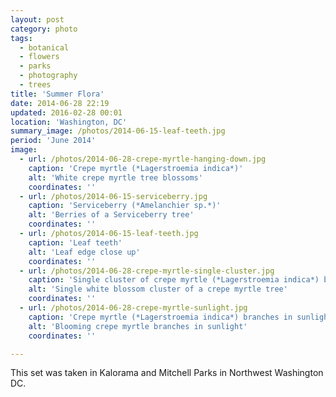 ```yaml
---
layout: post
category: photo
tags:
  - botanical
  - flowers
  - parks
  - photography
  - trees
title: 'Summer Flora'
date: 2014-06-28 22:19
updated: 2016-02-28 00:01
location: 'Washington, DC'
summary_image: /photos/2014-06-15-leaf-teeth.jpg
period: 'June 2014'
image:
  - url: /photos/2014-06-28-crepe-myrtle-hanging-down.jpg
    caption: 'Crepe myrtle (*Lagerstroemia indica*)'
    alt: 'White crepe myrtle tree blossoms'
    coordinates: ''  
  - url: /photos/2014-06-15-serviceberry.jpg
    caption: 'Serviceberry (*Amelanchier sp.*)'
    alt: 'Berries of a Serviceberry tree'
    coordinates: ''
  - url: /photos/2014-06-15-leaf-teeth.jpg
    caption: 'Leaf teeth'
    alt: 'Leaf edge close up'
    coordinates: ''
  - url: /photos/2014-06-28-crepe-myrtle-single-cluster.jpg
    caption: 'Single cluster of crepe myrtle (*Lagerstroemia indica*) blossoms'
    alt: 'Single white blossom cluster of a crepe myrtle tree'
    coordinates: ''
  - url: /photos/2014-06-28-crepe-myrtle-sunlight.jpg
    caption: 'Crepe myrtle (*Lagerstroemia indica*) branches in sunlight'
    alt: 'Blooming crepe myrtle branches in sunlight'
    coordinates: ''     

---
```


This set was taken in Kalorama and Mitchell Parks in Northwest Washington DC.
